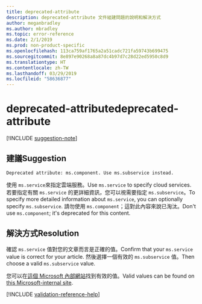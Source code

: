 ```yaml
---
title: deprecated-attribute
description: deprecated-attribute 文件組建問題的說明和解決方式
author: meganbradley
ms.author: mbradley
ms.topic: error-reference
ms.date: 2/1/2019
ms.prod: non-product-specific
ms.openlocfilehash: 113ca759af1765a2a51cadc721fa59743b699475
ms.sourcegitcommit: 8e897e90268a8a87dc4b97d7c28d22ed5950c8d9
ms.translationtype: HT
ms.contentlocale: zh-TW
ms.lasthandoff: 03/29/2019
ms.locfileid: "58636877"
---
```

# <a name="deprecated-attribute"></a><span data-ttu-id="95bb0-103">deprecated-attribute</span><span class="sxs-lookup"><span data-stu-id="95bb0-103">deprecated-attribute</span></span>

[!INCLUDE [suggestion-note](includes/suggestion-note.md)]

## <a name="suggestion"></a><span data-ttu-id="95bb0-104">建議</span><span class="sxs-lookup"><span data-stu-id="95bb0-104">Suggestion</span></span>

`Deprecated attribute: ms.component. Use ms.subservice instead.`

<span data-ttu-id="95bb0-105">使用 `ms.service`來指定雲端服務。</span><span class="sxs-lookup"><span data-stu-id="95bb0-105">Use `ms.service` to specify cloud services.</span></span> <span data-ttu-id="95bb0-106">若要指定有關 `ms.service` 的更詳細資訊，您可以視需要指定 `ms.subservice`。</span><span class="sxs-lookup"><span data-stu-id="95bb0-106">To specify more detailed information about `ms.service`, you can optionally specify `ms.subservice`.</span></span> <span data-ttu-id="95bb0-107">請勿使用 `ms.component`；這對此內容來說已淘汰。</span><span class="sxs-lookup"><span data-stu-id="95bb0-107">Don't use `ms.component`; it's deprecated for this content.</span></span>

## <a name="resolution"></a><span data-ttu-id="95bb0-108">解決方式</span><span class="sxs-lookup"><span data-stu-id="95bb0-108">Resolution</span></span>

<span data-ttu-id="95bb0-109">確認 `ms.service` 值對您的文章而言是正確的值。</span><span class="sxs-lookup"><span data-stu-id="95bb0-109">Confirm that your `ms.service` value is correct for your article.</span></span> <span data-ttu-id="95bb0-110">然後選擇一個有效的 `ms.subservice` 值。</span><span class="sxs-lookup"><span data-stu-id="95bb0-110">Then choose a valid `ms.subservice` value.</span></span>

<span data-ttu-id="95bb0-111">您可以在[這個 Microsoft 內部網站](https://docsmetadatatool.azurewebsites.net/allowlists)找到有效的值。</span><span class="sxs-lookup"><span data-stu-id="95bb0-111">Valid values can be found on [this Microsoft-internal site](https://docsmetadatatool.azurewebsites.net/allowlists).</span></span>

<!--make sure to add this file to your includes folder and verify the path-->
[!INCLUDE [validation-reference-help](includes/validation-reference-help.md)]

